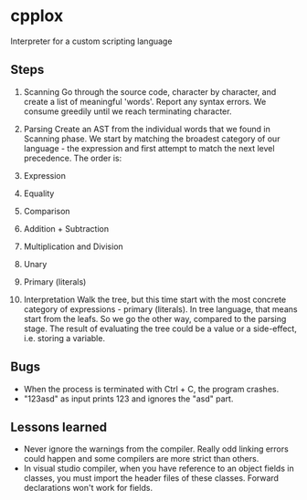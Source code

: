 # cpplox
Interpreter for a custom scripting language

## Steps

1. Scanning
Go through the source code, character by character, and create a list of meaningful 'words'. Report any syntax errors.
We consume greedily until we reach terminating character.

2. Parsing
Create an AST from the individual words that we found in Scanning phase.
We start by matching the broadest category of our language - the expression and first attempt to match the next level precedence.
The order is:
1. Expression
2. Equality
3. Comparison
4. Addition + Subtraction
5. Multiplication and Division
6. Unary
7. Primary (literals)

3. Interpretation
Walk the tree, but this time start with the most concrete category of expressions - primary (literals). In tree language, that means start from the leafs.
So we go the other way, compared to the parsing stage.
The result of evaluating the tree could be a value or a side-effect, i.e. storing a variable.

## Bugs

- When the process is terminated with Ctrl + C, the program crashes.
- "123asd" as input prints 123 and ignores the "asd" part.


## Lessons learned

- Never ignore the warnings from the compiler. Really odd linking errors could happen and some compilers are more strict than others.
- In visual studio compiler, when you have reference to an object fields in classes, you must import the header files of these classes. Forward declarations won't work for fields.